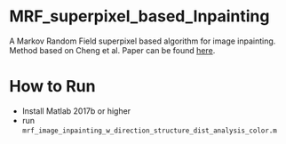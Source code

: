 # MRF_superpixel_based_Inpainting

A Markov Random Field superpixel based algorithm for image inpainting. Method based on Cheng et al. Paper can be found [here](https://www.sciencedirect.com/science/article/pii/S0165168418302883).


# How to Run
* Install Matlab 2017b or higher
* run `mrf_image_inpainting_w_direction_structure_dist_analysis_color.m`
